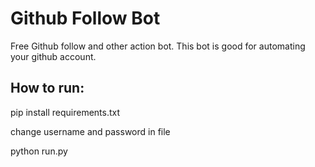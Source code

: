 # Github Follow Bot

Free Github follow and other action bot. This bot is good for automating your github account.

## How to run:
pip install requirements.txt

change username and password in file

python run.py

